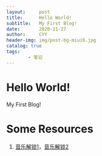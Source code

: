 ```yaml
---
layout:     post
title:      Hello World!
subtitle:   My First Blog!
date:       2020-11-27
author:     CYY
header-img: img/post-bg-miui6.jpg
catalog: true
tags:    
        - 笔记
---
```


# Hello World!
My First Blog!

# Some Resources
1. <a href="https://mu.cyyb.tk" target="_blank">音乐解锁1</a>，<a href="https://blog.cyyb.tk/music-unlock/" target="_blank">音乐解锁2</a>
